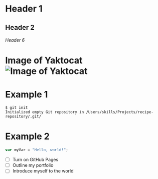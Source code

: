 # Header 1
## Header 2
###### Header 6

# Image of Yaktocat ![Image of Yaktocat](https://octodex.github.com/images/yaktocat.png)


# Example 1

```
$ git init
Initialized empty Git repository in /Users/skills/Projects/recipe-repository/.git/
```

# Example 2
``` javascript
var myVar = "Hello, world!";
```

- [ ] Turn on GitHub Pages
- [ ] Outline my portfolio
- [ ] Introduce myself to the world
